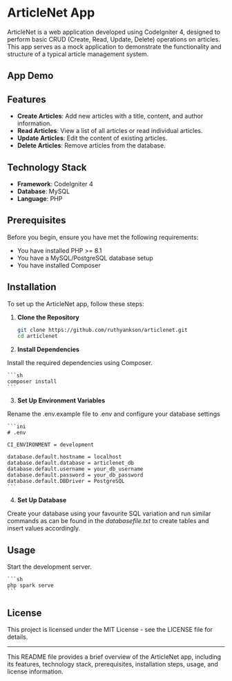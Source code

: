 # ArticleNet App

ArticleNet is a web application developed using CodeIgniter 4, designed to perform basic CRUD (Create, Read, Update, Delete) operations on articles. This app serves as a mock application to demonstrate the functionality and structure of a typical article management system.

## App Demo



## Features

- **Create Articles**: Add new articles with a title, content, and author information.
- **Read Articles**: View a list of all articles or read individual articles.
- **Update Articles**: Edit the content of existing articles.
- **Delete Articles**: Remove articles from the database.

## Technology Stack

- **Framework**: CodeIgniter 4
- **Database**: MySQL
- **Language**: PHP

## Prerequisites

Before you begin, ensure you have met the following requirements:

- You have installed PHP >= 8.1
- You have a MySQL/PostgreSQL database setup
- You have installed Composer

## Installation

To set up the ArticleNet app, follow these steps:

1. **Clone the Repository**

   ```sh
   git clone https://github.com/ruthyankson/articlenet.git
   cd articlenet
    ```

2. **Install Dependencies**

Install the required dependencies using Composer.

    ```sh
    composer install
    ```

3.  **Set Up Environment Variables**

Rename the .env.example file to .env and configure your database settings

    ```ini
    # .env

    CI_ENVIRONMENT = development

    database.default.hostname = localhost
    database.default.database = articlenet_db
    database.default.username = your_db_username
    database.default.password = your_db_password
    database.default.DBDriver = PostgreSQL
    ```

4. **Set Up Database**

Create your database using your favourite SQL variation and run similar commands as can be found in the *databasefile.txt* to create tables and insert values accordingly.

## Usage

Start the development server.

    ```sh
    php spark serve
    ```

## License

This project is licensed under the MIT License - see the LICENSE file for details.

<hr>

This README file provides a brief overview of the ArticleNet app, including its features, technology stack, prerequisites, installation steps, usage, and license information.

